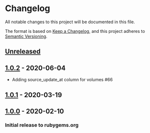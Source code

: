 # Changelog
All notable changes to this project will be documented in this file.

The format is based on [Keep a Changelog](https://keepachangelog.com/en/1.0.0/),
and this project adheres to [Semantic Versioning](https://semver.org/spec/v2.0.0.html).

## [Unreleased]

## [1.0.2] - 2020-06-04

- Adding source_update_at column for volumes #66

## [1.0.1] - 2020-03-19

## [1.0.0] - 2020-02-10
### Initial release to rubygems.org

[Unreleased]: https://github.com/RedHatInsights/topological_inventory-ingress_api-client-ruby/compare/v1.0.2...HEAD
[1.0.2]: https://github.com/RedHatInsights/topological_inventory-ingress_api-client-ruby/compare/v1.0.1...v1.0.2
[1.0.1]: https://github.com/RedHatInsights/topological_inventory-ingress_api-client-ruby/compare/v1.0.0...v1.0.1
[1.0.0]: https://github.com/RedHatInsights/topological_inventory-ingress_api-client-ruby/releases/v1.0.0
